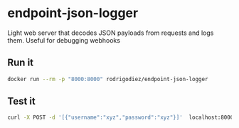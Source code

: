 # endpoint-json-logger
Light web server that decodes JSON payloads from requests and logs them. Useful for debugging webhooks

## Run it
```bash
docker run --rm -p "8000:8000" rodrigodiez/endpoint-json-logger
```

## Test it
```bash
curl -X POST -d '[{"username":"xyz","password":"xyz"}]'  localhost:8000
```
